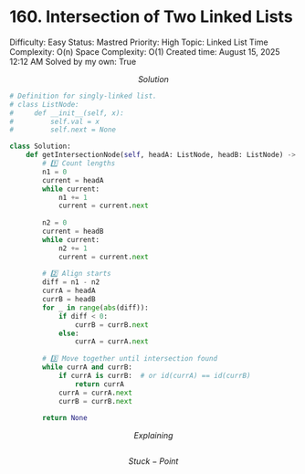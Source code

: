 # 160. Intersection of Two Linked Lists

Difficulty: Easy
Status: Mastred
Priority: High
Topic: Linked List
Time Complexity: O(n)
Space Complexity: O(1)
Created time: August 15, 2025 12:12 AM
Solved by my own: True

$$
Solution
$$

```python
# Definition for singly-linked list.
# class ListNode:
#     def __init__(self, x):
#         self.val = x
#         self.next = None

class Solution:
    def getIntersectionNode(self, headA: ListNode, headB: ListNode) -> Optional[ListNode]:
        # 1️⃣ Count lengths
        n1 = 0
        current = headA
        while current:
            n1 += 1
            current = current.next
        
        n2 = 0    
        current = headB
        while current:
            n2 += 1
            current = current.next
        
        # 2️⃣ Align starts
        diff = n1 - n2
        currA = headA
        currB = headB
        for _ in range(abs(diff)):
            if diff < 0:
                currB = currB.next
            else:
                currA = currA.next
        
        # 3️⃣ Move together until intersection found
        while currA and currB:
            if currA is currB:  # or id(currA) == id(currB)
                return currA
            currA = currA.next
            currB = currB.next
        
        return None
```

$$
Explaining
$$

```

```

$$
Stuck-Point
$$

```

```
